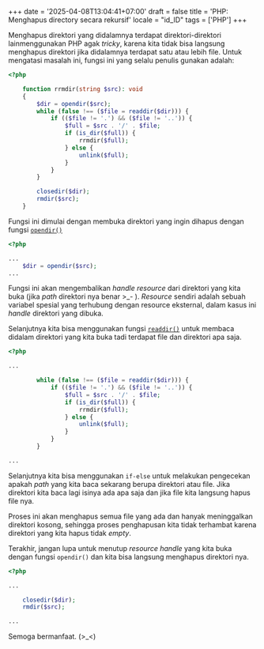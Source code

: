 +++
date = '2025-04-08T13:04:41+07:00'
draft = false
title = 'PHP: Menghapus directory secara rekursif'
locale = "id_ID"
tags = ['PHP']
+++

Menghapus direktori yang didalamnya terdapat direktori-direktori lainmenggunakan PHP agak _tricky_, karena kita tidak bisa langsung menghapus direktori jika didalamnya terdapat satu atau lebih file. Untuk mengatasi masalah ini, fungsi ini yang selalu penulis gunakan adalah:

```php
<?php

    function rrmdir(string $src): void
    {
        $dir = opendir($src);
        while (false !== ($file = readdir($dir))) {
            if (($file != '.') && ($file != '..')) {
                $full = $src . '/' . $file;
                if (is_dir($full)) {
                    rrmdir($full);
                } else {
                    unlink($full);
                }
            }
        }

        closedir($dir);
        rmdir($src);
    }
```

Fungsi ini dimulai dengan membuka direktori yang ingin dihapus dengan fungsi [`opendir()`](https://www.php.net/manual/en/function.opendir.php)
```php
<?php

...
    $dir = opendir($src);
...

```

Fungsi ini akan mengembalikan _handle resource_ dari direktori yang kita buka (jika _path_ direktori nya benar >_- ). _Resource_ sendiri adalah sebuah variabel spesial yang terhubung dengan resource eksternal, dalam kasus ini _handle_ direktori yang dibuka.

Selanjutnya kita bisa menggunakan fungsi [`readdir()`](https://www.php.net/manual/en/function.readdir.php) untuk membaca didalam direktori yang kita buka tadi terdapat file dan direktori apa saja.

```php
<?php

...

        while (false !== ($file = readdir($dir))) {
            if (($file != '.') && ($file != '..')) {
                $full = $src . '/' . $file;
                if (is_dir($full)) {
                    rrmdir($full);
                } else {
                    unlink($full);
                }
            }
        }

...

```

Selanjutnya kita bisa menggunakan `if-else` untuk melakukan pengecekan apakah _path_ yang kita baca sekarang berupa direktori atau file. Jika direktori kita baca lagi isinya ada apa saja dan jika file kita langsung hapus file nya.

Proses ini akan menghapus semua file yang ada dan hanyak meninggalkan direktori kosong, sehingga proses penghapusan kita tidak terhambat karena direktori yang kita hapus tidak _empty_.

Terakhir, jangan lupa untuk menutup _resource handle_ yang kita buka dengan fungsi `opendir()` dan kita bisa langsung menghapus direktori nya.

```php
<?php

...

    closedir($dir);
    rmdir($src);

...

```

Semoga bermanfaat. (>_<)
